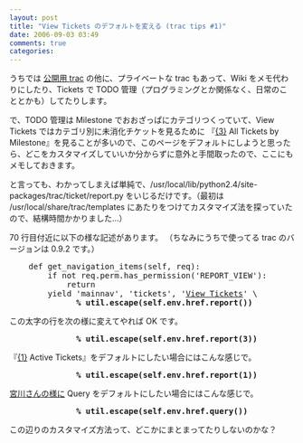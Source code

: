 ```yaml
---
layout: post
title: "View Tickets のデフォルトを変える (trac tips #1)"
date: 2006-09-03 03:49
comments: true
categories: 
---
```

<p>
うちでは <a class="ext-link" href="http://trac.mizzy.org/public/"><span class="icon"></span>公開用 trac</a> の他に、プライベートな trac もあって、Wiki をメモ代わりにしたり、Tickets で TODO 管理（プログラミングとか関係なく、日常のこととかも）してたりします。
</p>
<p>
で、TODO 管理は Milestone でおおざっぱにカテゴリつくっていて、View Tickets ではカテゴリ別に未消化チケットを見るために 『<a class="report" href="/report/3">{3}</a> All Tickets by Milestone』を見ることが多いので、このページをデフォルトにしようと思ったら、どこをカスタマイズしていいか分からずに意外と手間取ったので、ここにもメモしておきます。
</p>
<p>
と言っても、わかってしまえば単純で、/usr/local/lib/python2.4/site-packages/trac/ticket/report.py をいじるだけです。（最初は /usr/local/share/trac/templates にあたりをつけてカスタマイズ法を探っていたので、結構時間かかりました…）
</p>
<p>
70 行目付近に以下の様な記述があります。
（ちなみにうちで使ってる trac のバージョンは 0.9.2 です。）
</p>
<pre class="wiki">
    def get_navigation_items(self, req):
        if not req.perm.has_permission('REPORT_VIEW'):
            return
        yield 'mainnav', 'tickets', '<a href="%s">View Tickets</a>' \
              <strong>% util.escape(self.env.href.report())</strong>
</pre>
<p>
この太字の行を次の様に変えてやれば OK です。
</p>
<pre class="wiki">
              <strong>% util.escape(self.env.href.report(3))</strong>
</pre>
<p>
『<a class="report" href="/report/1">{1}</a> Active Tickets』をデフォルトにしたい場合にはこんな感じで。
</p>
<pre class="wiki">
              <strong>% util.escape(self.env.href.report(1))</strong>
</pre>
<p>
<a class="ext-link" href="http://subtech.g.hatena.ne.jp/miyagawa/20060816/1155663714"><span class="icon"></span>宮川さんの様に</a> Query をデフォルトにしたい場合にはこんな感じで。
</p>
<pre class="wiki">
              <strong>% util.escape(self.env.href.query())</strong>
</pre>
<p>
この辺りのカスタマイズ方法って、どこかにまとまってたりしないのかな？
</p>